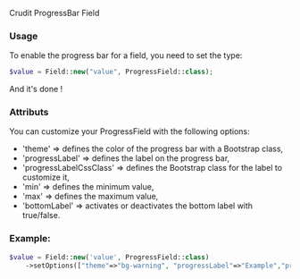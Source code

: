 Crudit ProgressBar Field

### Usage

To enable the progress bar for a field, you need to set the type:

```php
$value = Field::new("value", ProgressField::class);
```
And it's done !

### Attributs

You can customize your ProgressField with the following options:

- 'theme' => defines the color of the progress bar with a Bootstrap class,
- 'progressLabel' => defines the label on the progress bar,
- 'progressLabelCssClass' => defines the Bootstrap class for the label to customize it,
- 'min' => defines the minimum value,
- 'max' => defines the maximum value,
- 'bottomLabel' => activates or deactivates the bottom label with true/false.

### Example:

```php
$value = Field::new('value', ProgressField::class)
    ->setOptions(["theme"=>"bg-warning", "progressLabel"=>"Example","progressLabelCssClass"=>"lh-sm fa-sm text-uppercase", "min"=>5, "max"=>10, "bottomLabel"=>true]);
```
